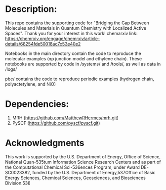 # Description:
This repo contains the supporting code for "Bridging the Gap Between Molecules and Materials in Quantum Chemistry with Localized Active Spaces". Thank you for your interest in this work!
chemarxiv link: https://chemrxiv.org/engage/chemrxiv/article-details/68254fde50018ac7c53e40e2

Notebooks in the main directory contain the code to reproduce the molecular examples (np junction model and ethylene chain). These notebooks are supported by code in /systems/ and /tools/, as well as data in /logs/

pbc/ contains the code to reproduce periodic examples (hydrogen chain, polyactetylene, and NiO)

# Dependencies:
1. MRH (https://github.com/MatthewRHermes/mrh.git)
2. PySCF (https://github.com/pyscf/pyscf.git)

# Acknowledgments
This work is supported by the U.S. Department of Energy, Office of Science, National Quan-535tum Information Science Research Centers and as part of the Computational Chemical Sci-536ences Program, under Award DE-SC0023382, funded by the U.S. Department of Energy,537Office of Basic Energy Sciences, Chemical Sciences, Geosciences, and Biosciences Division.538
